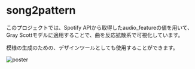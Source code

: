 # song2pattern

このプロジェクトでは、Spotify APIから取得したaudio_featureの値を用いて、Gray Scottモデルに適用することで、曲を反応拡散系で可視化しています。

模様の生成のための、デザインツールとしても使用することができます。

![poster](https://github.com/KosukeOnishi/song2pattern/blob/main/poster.png "poster")